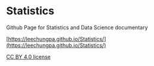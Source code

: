 # Statistics

Github Page for Statistics and Data Science documentary

[https://leechungpa.github.io/Statistics/](https://leechungpa.github.io/Statistics/)

[CC BY 4.0 license](https://creativecommons.org/licenses/by/4.0/legalcode)